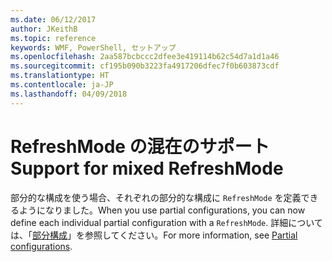 ```yaml
---
ms.date: 06/12/2017
author: JKeithB
ms.topic: reference
keywords: WMF, PowerShell, セットアップ
ms.openlocfilehash: 2aa587bcbccc2dfee3e419114b62c54d7a1d1a46
ms.sourcegitcommit: cf195b090b3223fa4917206dfec7f0b603873cdf
ms.translationtype: HT
ms.contentlocale: ja-JP
ms.lasthandoff: 04/09/2018
---
```

# <a name="support-for-mixed-refreshmode"></a><span data-ttu-id="63cc1-102">RefreshMode の混在のサポート</span><span class="sxs-lookup"><span data-stu-id="63cc1-102">Support for mixed RefreshMode</span></span>

<span data-ttu-id="63cc1-103">部分的な構成を使う場合、それぞれの部分的な構成に `RefreshMode` を定義できるようになりました。</span><span class="sxs-lookup"><span data-stu-id="63cc1-103">When you use partial configurations, you can now define each individual partial configuration with a `RefreshMode`.</span></span>
<span data-ttu-id="63cc1-104">詳細については、「[部分構成](https://msdn.microsoft.com/powershell/dsc/partialconfigs)」を参照してください。</span><span class="sxs-lookup"><span data-stu-id="63cc1-104">For more information, see [Partial configurations](https://msdn.microsoft.com/powershell/dsc/partialconfigs).</span></span>
